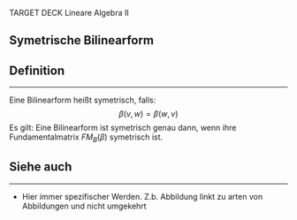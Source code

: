 
TARGET DECK
Lineare Algebra II

Symetrische Bilinearform
--
## Definition
***
Eine Bilinearform heißt symetrisch, falls: $$\beta(v,w)=\beta(w,v)$$Es gilt: Eine Bilinearform ist symetrisch genau dann, wenn ihre Fundamentalmatrix $FM_B(\beta)$ symetrisch ist.
## Siehe auch
***
* Hier immer spezifischer Werden. Z.b. Abbildung linkt zu arten von Abbildungen und nicht umgekehrt